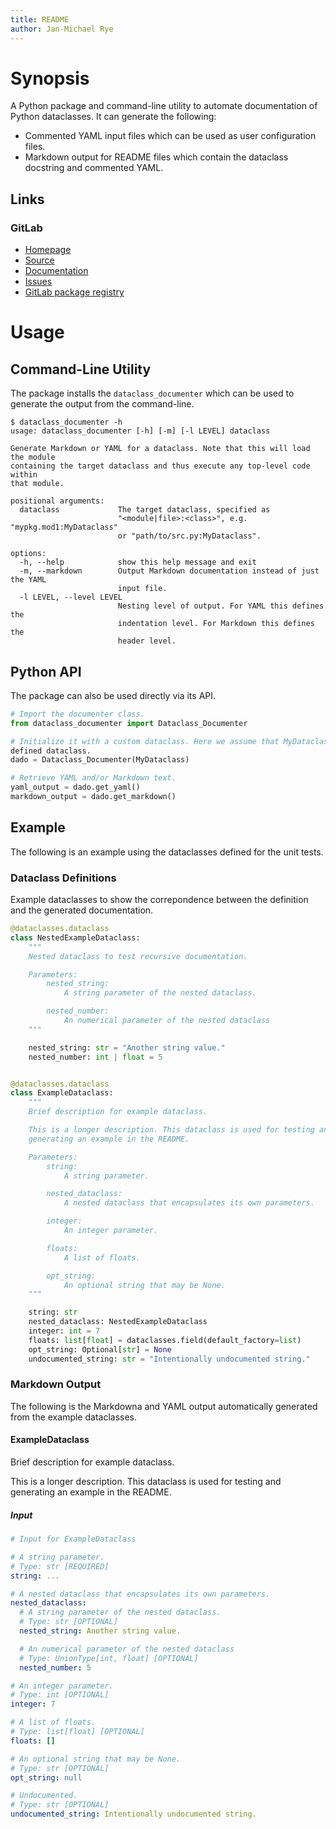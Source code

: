 ```yaml
---
title: README
author: Jan-Michael Rye
---
```


# Synopsis

A Python package and command-line utility to automate documentation of Python dataclasses. It can generate the following:

* Commented YAML input files which can be used as user configuration files.
* Markdown output for README files which contain the dataclass docstring and commented YAML.

## Links

[insert: links 2]: #

### GitLab

* [Homepage](https://gitlab.inria.fr/jrye/dataclass-documenter)
* [Source](https://gitlab.inria.fr/jrye/dataclass-documenter.git)
* [Documentation](https://jrye.gitlabpages.inria.fr/dataclass-documenter)
* [Issues](https://gitlab.inria.fr/jrye/dataclass-documenter/-/issues)
* [GitLab package registry](https://gitlab.inria.fr/jrye/dataclass-documenter/-/packages)

[/insert: links 2]: #

# Usage

## Command-Line Utility

The package installs the `dataclass_documenter` which can be used to generate the output from the command-line.


[insert: command_output dataclass_documenter -h]: #

~~~
$ dataclass_documenter -h
usage: dataclass_documenter [-h] [-m] [-l LEVEL] dataclass

Generate Markdown or YAML for a dataclass. Note that this will load the module
containing the target dataclass and thus execute any top-level code within
that module.

positional arguments:
  dataclass             The target dataclass, specified as
                        "<module|file>:<class>", e.g. "mypkg.mod1:MyDataclass"
                        or "path/to/src.py:MyDataclass".

options:
  -h, --help            show this help message and exit
  -m, --markdown        Output Markdown documentation instead of just the YAML
                        input file.
  -l LEVEL, --level LEVEL
                        Nesting level of output. For YAML this defines the
                        indentation level. For Markdown this defines the
                        header level.

~~~

[/insert: command_output dataclass_documenter -h]: #


## Python API

The package can also be used directly via its API.

~~~python
# Import the documenter class.
from dataclass_documenter import Dataclass_Documenter

# Initialize it with a custom dataclass. Here we assume that MyDataclass is a
defined dataclass.
dado = Dataclass_Documenter(MyDataclass)

# Retrieve YAML and/or Markdown text.
yaml_output = dado.get_yaml()
markdown_output = dado.get_markdown()
~~~


## Example

The following is an example using the dataclasses defined for the unit tests.

[insert: command_output:embedded_markdown scripts/run_in_venv.sh scripts/gen_example.py -l 3]: #

### Dataclass Definitions

Example dataclasses to show the correpondence between the definition and the
generated documentation.

~~~python
@dataclasses.dataclass
class NestedExampleDataclass:
    """
    Nested dataclass to test recursive documentation.

    Parameters:
        nested_string:
            A string parameter of the nested dataclass.

        nested_number:
            An numerical parameter of the nested dataclass
    """

    nested_string: str = "Another string value."
    nested_number: int | float = 5


@dataclasses.dataclass
class ExampleDataclass:
    """
    Brief description for example dataclass.

    This is a longer description. This dataclass is used for testing and
    generating an example in the README.

    Parameters:
        string:
            A string parameter.

        nested_dataclass:
            A nested dataclass that encapsulates its own parameters.

        integer:
            An integer parameter.

        floats:
            A list of floats.

        opt_string:
            An optional string that may be None.
    """

    string: str
    nested_dataclass: NestedExampleDataclass
    integer: int = 7
    floats: list[float] = dataclasses.field(default_factory=list)
    opt_string: Optional[str] = None
    undocumented_string: str = "Intentionally undocumented string."

~~~

### Markdown Output

The following is the Markdowna and YAML output automatically generated from the example dataclasses.

#### ExampleDataclass

Brief description for example dataclass.

This is a longer description. This dataclass is used for testing and
generating an example in the README.

##### Input

~~~yaml
# Input for ExampleDataclass

# A string parameter.
# Type: str [REQUIRED]
string: ...

# A nested dataclass that encapsulates its own parameters.
nested_dataclass:
  # A string parameter of the nested dataclass.
  # Type: str [OPTIONAL]
  nested_string: Another string value.

  # An numerical parameter of the nested dataclass
  # Type: UnionType[int, float] [OPTIONAL]
  nested_number: 5

# An integer parameter.
# Type: int [OPTIONAL]
integer: 7

# A list of floats.
# Type: list[float] [OPTIONAL]
floats: []

# An optional string that may be None.
# Type: str [OPTIONAL]
opt_string: null

# Undocumented.
# Type: str [OPTIONAL]
undocumented_string: Intentionally undocumented string.

~~~

[/insert: command_output:embedded_markdown scripts/run_in_venv.sh scripts/gen_example.py -l 3]: #
